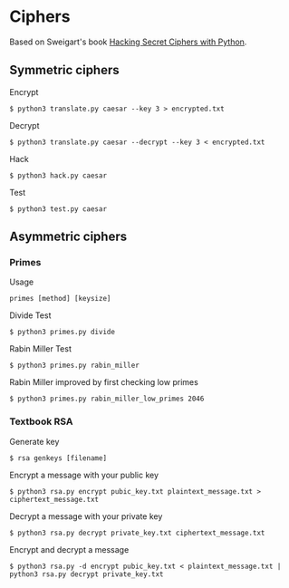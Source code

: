 # Ciphers

Based on Sweigart's book [Hacking Secret Ciphers with Python][invent].



## Symmetric ciphers

Encrypt

    $ python3 translate.py caesar --key 3 > encrypted.txt


Decrypt

    $ python3 translate.py caesar --decrypt --key 3 < encrypted.txt


Hack

    $ python3 hack.py caesar

Test

    $ python3 test.py caesar


## Asymmetric ciphers

### Primes


Usage

    primes [method] [keysize]

Divide Test

    $ python3 primes.py divide


Rabin Miller Test

    $ python3 primes.py rabin_miller


Rabin Miller improved by first checking low primes

    $ python3 primes.py rabin_miller_low_primes 2046


### Textbook RSA

Generate key

    $ rsa genkeys [filename]

Encrypt a message with your public key

    $ python3 rsa.py encrypt pubic_key.txt plaintext_message.txt > ciphertext_message.txt

Decrypt a message with your private key

    $ python3 rsa.py decrypt private_key.txt ciphertext_message.txt


Encrypt and decrypt a message

    $ python3 rsa.py -d encrypt pubic_key.txt < plaintext_message.txt | python3 rsa.py decrypt private_key.txt


[invent]: https://inventwithpython.com/hacking/chapters/
